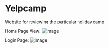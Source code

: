 # Yelpcamp
Website for reviewing the particular holiday camp

Home Page View:
![image](https://github.com/ompirakash394/Yelpcamp/assets/82316272/5abcba7e-0dd9-4c65-9bd3-5358b789d7d3)

Login Page:
![image](https://github.com/ompirakash394/Yelpcamp/assets/82316272/40e6a88d-5fd1-4aab-b110-bc23b0f628c8)
